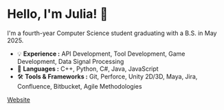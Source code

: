 # Hello, I'm Julia! 👋

<!--
**julwang3/julwang3** is a ✨ _special_ ✨ repository because its `README.md` (this file) appears on your GitHub profile.

Here are some ideas to get you started:

- 🔭 I’m currently working on ...
- 🌱 I’m currently learning ...
- 👯 I’m looking to collaborate on ...
- 🤔 I’m looking for help with ...
- 💬 Ask me about ...
- 📫 How to reach me: ...
- 😄 Pronouns: ...
- ⚡ Fun fact: ...
-->
I'm a fourth-year Computer Science student graduating with a B.S. in May 2025.

- 💡 <b>Experience :</b> API Development, Tool Development, Game Development, Data Signal Processing
- 💬 <b>Languages :</b> C++, Python, C#, Java, JavaScript
- 🛠️ <b>Tools & Frameworks :</b> Git, Perforce, Unity 2D/3D, Maya, Jira, Confluence, Bitbucket, Agile Methodologies

[Website](https://julwang3.github.io/)
